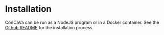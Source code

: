 # Installation

ConCaVa can be run as a NodeJS program or in a Docker container.
See the [Github README](https://github.com/kukua/concava) for the installation process.
